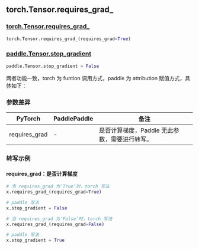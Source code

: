 ## torch.Tensor.requires_grad_
### [torch.Tensor.requires_grad_](https://pytorch.org/docs/stable/generated/torch.Tensor.requires_grad_.html?highlight=requires_grad_#torch.Tensor.requires_grad_)

```python
torch.Tensor.requires_grad_(requires_grad=True)
```

### [paddle.Tensor.stop_gradient](https://www.paddlepaddle.org.cn/documentation/docs/zh/api/paddle/Tensor_cn.html#stop-gradient)

```python
paddle.Tensor.stop_gradient = False
```

两者功能一致，torch 为 funtion 调用方式，paddle 为 attribution 赋值方式，具体如下：
### 参数差异
| PyTorch       | PaddlePaddle | 备注                                                   |
| ------------- | ------------ | ------------------------------------------------------ |
| requires_grad        | -            | 是否计算梯度，Paddle 无此参数，需要进行转写。                                      |


### 转写示例
#### requires_grad：是否计算梯度
```python
# 当 requires_grad 为‘True’时，torch 写法
x.requires_grad_(requires_grad=True)

# paddle 写法
x.stop_gradient = False

# 当 requires_grad 为‘False’时，torch 写法
x.requires_grad_(requires_grad=False)

# paddle 写法
x.stop_gradient = True
```
